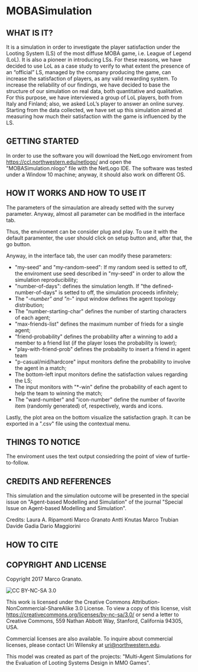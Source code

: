 # MOBASimulation

## WHAT IS IT?

It is a simulation in order to investigate the player satisfaction under the Looting System (LS) of the most diffuse MOBA game, i.e. League of Legend (LoL).
It is also a pioneer in introducing LSs. For these reasons, we have decided to use LoL as a case study to verify to what extent the presence of an “official” LS, managed by the company producing the game, can increase the satisfaction of players, as any valid rewarding system. To increase the reliability of our findings, we have decided to base the structure of our simulation on real data, both quantitative and qualitative. For this purpose, we have interviewed a group of LoL players, both from Italy and Finland; also, we asked LoL’s player to answer an online survey. Starting from the data collected, we have set up this simulation aimed at measuring how much their satisfaction with the game is influenced by the LS. 

## GETTING STARTED

In order to use the software you will download the NetLogo enviroment from https://ccl.northwestern.edu/netlogo/ and open the "MOBASimulation.nlogo" file with the NetLogo IDE.
The software was tested under a Window 10 machine; anyway, it should also work on different OS. 

## HOW IT WORKS AND HOW TO USE IT

The parameters of the simaulation are already setted with the survey parameter.
Anyway, almost all parameter can be modified in the interface tab.

Thus, the enviroment can be consider plug and play. To use it with the default paramenter, the user should click on setup button and, after that, the go button.

Anyway, in the interface tab, the user can modify these parameters:

- "my-seed" and "my-random-seed": If my random seed is setted to off, the enviroment use seed described in "my-seed" in order to allow the simulation reproducibility;
- "number-of-days": defines the simulation length. If "the defined-number-of-days" is setted to off, the simulation proceeds infinitely;
- The "*-number" and "n-*" input window defines the agent topology distribution;
- The "number-starting-char" defines the number of starting characters of each agent;
- "max-friends-list" defines the maximum number of frieds for a single agent;
- "friend-probability" defines the probability after a winning to add a member to a friend list (if the player loses the probability is lower);
- "play-with-friend-prob" defines the probabilty to insert a friend in agent team
- "p-casual/mid/hardcore" input monitors define the probability to involve the agent in a match;
- The bottom-left input monitors define the satisfaction values regarding the LS;
- The input monitors with "*-win" define the probability of each agent to help the team to winning the match;
- The "ward-number" and "icon-number" define the number of favorite item (randomly generated) of, respectively, wards and icons.

Lastly, the plot area on the bottom visualize the satisfaction graph. It can be exported in a ".csv" file using the contextual menu.


## THINGS TO NOTICE

The enviroment uses the text output consiedring the point of view of turtle-to-follow.

## CREDITS AND REFERENCES

This simulation and the simulation outcome will be presented in the special issue on "Agent-based Modelling and Simulation" of the journal "Special Issue on Agent-based Modelling and Simulation".

Credits:
Laura A. Ripamonti
Marco Granato
Antti Knutas
Marco Trubian
Davide Gadia
Dario Maggiorini


## HOW TO CITE



## COPYRIGHT AND LICENSE

Copyright 2017 Marco Granato.

![CC BY-NC-SA 3.0](http://ccl.northwestern.edu/images/creativecommons/byncsa.png)

This work is licensed under the Creative Commons Attribution-NonCommercial-ShareAlike 3.0 License.  To view a copy of this license, visit https://creativecommons.org/licenses/by-nc-sa/3.0/ or send a letter to Creative Commons, 559 Nathan Abbott Way, Stanford, California 94305, USA.

Commercial licenses are also available. To inquire about commercial licenses, please contact Uri Wilensky at uri@northwestern.edu.

This model was created as part of the projects: "Multi-Agent Simulations for the Evaluation of Looting Systems Design in MMO Games".

<!-- 2017 Cite: To Define -->





